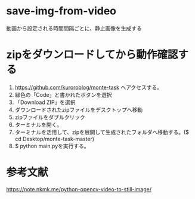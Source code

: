 # save-img-from-video
動画から設定される時間間隔ごとに、静止画像を生成する

# zipをダウンロードしてから動作確認する
1. https://github.com/kuroroblog/monte-task へアクセスする。
2. 緑色の「Code」と書かれたボタンを選択
3. 「Download ZIP」を選択
4. ダウンロードされたzipファイルをデスクトップへ移動
5. zipファイルをダブルクリック
6. ターミナルを開く。
7. ターミナルを活用して、zipを展開して生成されたフォルダへ移動する。($ cd Desktop/monte-task-master)
8. $ python main.pyを実行する。

# 参考文献
https://note.nkmk.me/python-opencv-video-to-still-image/
